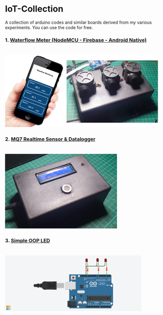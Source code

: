 # IoT-Collection

A collection of arduino codes and similar boards derived from my various experiments. You can use the code for free.


### 1. [Waterflow Meter (NodeMCU - Firebase - Android Native)](https://github.com/lintabong/IoT-Collection/tree/main/WaterFlowMonitoring)

![Android Layout](https://github.com/lintabong/IoT-Collection/blob/main/WaterFlowMonitoring/waterflow.png)
=====


### 2. [MQ7 Realtime Sensor & Datalogger](https://github.com/lintabong/IoT-Collection/tree/main/DataloggerMQ7sdcard)

![Android Layout](https://github.com/lintabong/IoT-Collection/blob/main/DataloggerMQ7sdcard/datalogger.png)
=====

### 3. [Simple OOP LED](https://github.com/lintabong/IoT-Collection/tree/main/SimpleOOPled)

![Layout](https://github.com/lintabong/IoT-Collection/blob/main/SimpleOOPled/image843.png)
=====
